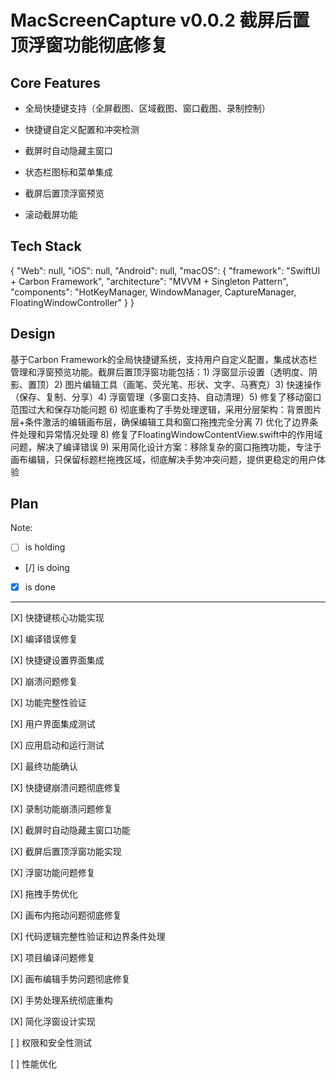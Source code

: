 # MacScreenCapture v0.0.2 截屏后置顶浮窗功能彻底修复

## Core Features

- 全局快捷键支持（全屏截图、区域截图、窗口截图、录制控制）

- 快捷键自定义配置和冲突检测

- 截屏时自动隐藏主窗口

- 状态栏图标和菜单集成

- 截屏后置顶浮窗预览

- 滚动截屏功能

## Tech Stack

{
  "Web": null,
  "iOS": null,
  "Android": null,
  "macOS": {
    "framework": "SwiftUI + Carbon Framework",
    "architecture": "MVVM + Singleton Pattern",
    "components": "HotKeyManager, WindowManager, CaptureManager, FloatingWindowController"
  }
}

## Design

基于Carbon Framework的全局快捷键系统，支持用户自定义配置，集成状态栏管理和浮窗预览功能。截屏后置顶浮窗功能包括：1) 浮窗显示设置（透明度、阴影、置顶）2) 图片编辑工具（画笔、荧光笔、形状、文字、马赛克）3) 快速操作（保存、复制、分享）4) 浮窗管理（多窗口支持、自动清理）5) 修复了移动窗口范围过大和保存功能问题 6) 彻底重构了手势处理逻辑，采用分层架构：背景图片层+条件激活的编辑画布层，确保编辑工具和窗口拖拽完全分离 7) 优化了边界条件处理和异常情况处理 8) 修复了FloatingWindowContentView.swift中的作用域问题，解决了编译错误 9) 采用简化设计方案：移除复杂的窗口拖拽功能，专注于画布编辑，只保留标题栏拖拽区域，彻底解决手势冲突问题，提供更稳定的用户体验

## Plan

Note: 

- [ ] is holding
- [/] is doing
- [X] is done

---

[X] 快捷键核心功能实现

[X] 编译错误修复

[X] 快捷键设置界面集成

[X] 崩溃问题修复

[X] 功能完整性验证

[X] 用户界面集成测试

[X] 应用启动和运行测试

[X] 最终功能确认

[X] 快捷键崩溃问题彻底修复

[X] 录制功能崩溃问题修复

[X] 截屏时自动隐藏主窗口功能

[X] 截屏后置顶浮窗功能实现

[X] 浮窗功能问题修复

[X] 拖拽手势优化

[X] 画布内拖动问题彻底修复

[X] 代码逻辑完整性验证和边界条件处理

[X] 项目编译问题修复

[X] 画布编辑手势问题彻底修复

[X] 手势处理系统彻底重构

[X] 简化浮窗设计实现

[ ] 权限和安全性测试

[ ] 性能优化
